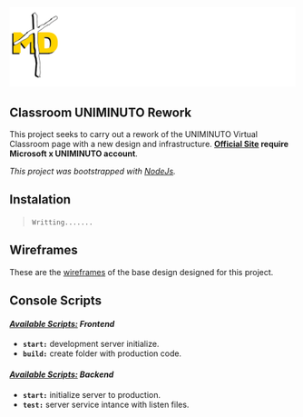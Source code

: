 ![Alt text](./Content/logo.png)

## Classroom UNIMINUTO Rework

This project seeks to carry out a rework of the UNIMINUTO Virtual Classroom page with a new design and infrastructure. **[Official Site](https://aula01.uniminuto.edu/) require Microsoft x UNIMINUTO account**.

*This project was bootstrapped with [NodeJs](https://nodejs.org/es).*

## Instalation

> `Writting.......`

## Wireframes

These are the [wireframes](https://www.figma.com/file/uulFlv2siHKZgKX1d7pvNK/Uniminuto-Classroom-Wireframes?type=design&node-id=0%3A1&mode=design&t=EuKnibBUVCejrDJp-1) of the base design designed for this project.

## Console Scripts

#### *<u>Available Scripts:</u> Frontend*

- **`start:`** development server initialize.
- **`build:`** create folder with production code.

#### *<u>Available Scripts:</u> Backend*

- **`start:`** initialize server to production.
- **`test:`** server service intance with listen files.
